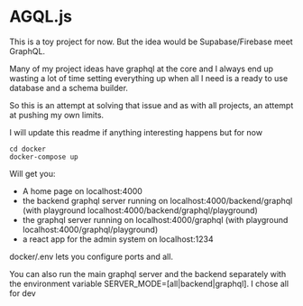 # AGQL.js

This is a toy project for now. But the idea would be Supabase/Firebase meet GraphQL.

Many of my project ideas have graphql at the core and I always end up wasting a lot of time setting everything up when all I need is a ready to use database and a schema builder.

So this is an attempt at solving that issue and as with all projects, an attempt at pushing my own limits.

I will update this readme if anything interesting happens but for now

```
cd docker
docker-compose up
```

Will get you:

-   A home page on localhost:4000
-   the backend graphql server running on localhost:4000/backend/graphql (with playground localhost:4000/backend/graphql/playground)
-   the graphql server running on localhost:4000/graphql (with playground localhost:4000/graphql/playground)
-   a react app for the admin system on localhost:1234

docker/.env lets you configure ports and all.

You can also run the main graphql server and the backend separately with the environment variable SERVER_MODE=[all|backend|graphql]. I chose all for dev
